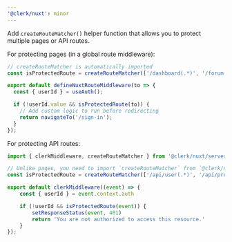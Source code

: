 ```yaml
---
'@clerk/nuxt': minor
---
```


Add `createRouteMatcher()` helper function that allows you to protect multiple pages or API routes.

For protecting pages (in a global route middleware):

```ts
// createRouteMatcher is automatically imported
const isProtectedRoute = createRouteMatcher(['/dashboard(.*)', '/forum(.*)'])

export default defineNuxtRouteMiddleware(to => {
  const { userId } = useAuth();

  if (!userId.value && isProtectedRoute(to)) {
    // Add custom logic to run before redirecting
    return navigateTo('/sign-in');
  }
});
```

For protecting API routes:

```ts
import { clerkMiddleware, createRouteMatcher } from '@clerk/nuxt/server';

// Unlike pages, you need to import `createRouteMatcher` from `@clerk/nuxt/server`
const isProtectedRoute = createRouteMatcher(['/api/user(.*)', '/api/projects(.*)']);

export default clerkMiddleware((event) => {
    const { userId } = event.context.auth

    if (!userId && isProtectedRoute(event)) {
        setResponseStatus(event, 401)
        return 'You are not authorized to access this resource.'
    }
});
```